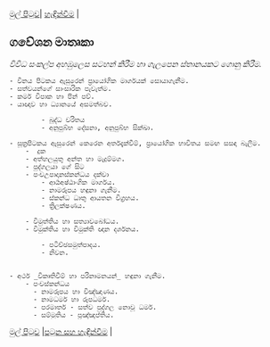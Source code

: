[මුල් පිටුව](/index.md)| [හැඳින්වීම](/හැඳින්වීම.md) |



## ගවේශන මාතෘකා
_විවිධ සංකල්ප අහඹුලෙස සටහන් කිරීම හා ගැලපෙන ස්තානයකට ගොනු කිරීම._

	- විනය පිටකය ඇසුරෙන් ප්‍රායෝගික මාර්ගයක් සොයාගැනීම.
	- සත්වයන්ගේ සාංසාරික පැවැත්ම.
	- කර්ම විපාක හා පින් පව්.
	- යාඥාව හා ධ්‍යානයේ අසමත්බව.

			- බුද්ධ චරිතය
			- අනුපුබ්භ දේසනා, අනුපුබ්භ සික්ඛා.

	- සූත්‍රපිටකය ඇසුරෙන් කෙරෙන අර්තදැක්වීම්, ප්‍රායෝගික භාවිතය සමඟ සසඳා බැලීම.
		-  දුක
		- අත්හලයුතු අන්ත හා මැදුම්මග.
		- පුද්ගලයා ගේ සිට
		- පංචඋපාදානස්කන්ධය දක්වා
			- ආර්‍යඅෂ්ඨාංගික මාර්ගය.
			- නාමරූපය හඳුනා ගැනීම.
			- ස්කන්ධ ධාතු ආයතන විග්‍රහය.
			- ත්‍රිලක්ෂණය.

		- විමුත්තිය හා සත්‍යාවබෝධය.
		- විමුක්තිය හා විමුක්ති ඥාන දර්ශනය.

			- පටිච්ඡසමුත්පාදය.
			- නිවන.


	- අර්ථ _විකෘතිවීම් හා පරිනාමනයන්_ හඳුනා ගැනීම.
		- පංචස්කන්ධය
		  - නාමරූපය හා විඤ්ඤාණය.
		  - නාමධර්ම හා රූපධර්ම.
		  - පරමාර්ත - සත්ව පුද්ගල නොවූ ධර්ම.
		  - සම්මුතිය - ප්‍රඤ්ඤප්තිය.






[මුල් පිටුව](/index.md) |[පටුන සහ හැඳින්වීම](/හැඳින්වීම.md) |

